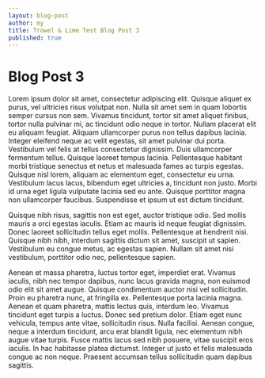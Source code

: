 ```yaml
---
layout: blog-post
author: my
title: Trowel & Lime Test Blog Post 3
published: true
---
```


# Blog Post 3

Lorem ipsum dolor sit amet, consectetur adipiscing elit. Quisque aliquet ex purus, vel ultricies risus volutpat non. Nulla sit amet sem in quam lobortis semper cursus non sem. Vivamus tincidunt, tortor sit amet aliquet finibus, tortor nulla pulvinar mi, ac tincidunt odio neque in tortor. Nullam placerat elit eu aliquam feugiat. Aliquam ullamcorper purus non tellus dapibus lacinia. Integer eleifend neque ac velit egestas, sit amet pulvinar dui porta. Vestibulum vel felis at tellus consectetur dignissim. Duis ullamcorper fermentum tellus. Quisque laoreet tempus lacinia. Pellentesque habitant morbi tristique senectus et netus et malesuada fames ac turpis egestas. Quisque nisl lorem, aliquam ac elementum eget, consectetur eu urna. Vestibulum lacus lacus, bibendum eget ultricies a, tincidunt non justo. Morbi id urna eget ligula vulputate lacinia sed eu ante. Quisque porttitor magna non ullamcorper faucibus. Suspendisse et ipsum ut est dictum tincidunt.

Quisque nibh risus, sagittis non est eget, auctor tristique odio. Sed mollis mauris a orci egestas iaculis. Etiam ac mauris id neque feugiat dignissim. Donec laoreet sollicitudin tellus eget mollis. Pellentesque at hendrerit nisi. Quisque nibh nibh, interdum sagittis dictum sit amet, suscipit ut sapien. Vestibulum eu congue metus, ac egestas sapien. Nullam sit amet nisi vestibulum, porttitor odio nec, pellentesque sapien.

Aenean et massa pharetra, luctus tortor eget, imperdiet erat. Vivamus iaculis, nibh nec tempor dapibus, nunc lacus gravida magna, non euismod odio elit sit amet augue. Quisque condimentum auctor nisi vel sollicitudin. Proin eu pharetra nunc, at fringilla ex. Pellentesque porta lacinia magna. Aenean et quam pharetra, mattis lectus quis, interdum leo. Vivamus tincidunt eget turpis a luctus. Donec sed pretium dolor. Etiam eget nunc vehicula, tempus ante vitae, sollicitudin risus. Nulla facilisi. Aenean congue, neque a interdum tincidunt, arcu erat blandit ligula, nec elementum nibh augue vitae turpis. Fusce mattis lacus sed nibh posuere, vitae suscipit eros iaculis. In hac habitasse platea dictumst. Integer ut justo et felis malesuada congue ac non neque. Praesent accumsan tellus sollicitudin quam dapibus sagittis.